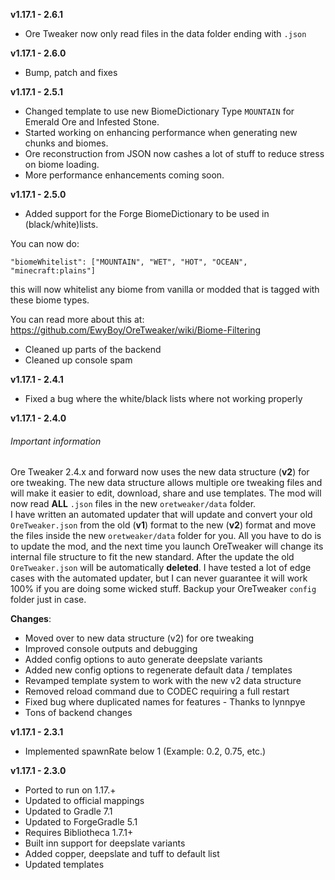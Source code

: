**v1.17.1 - 2.6.1**  
* Ore Tweaker now only read files in the data folder ending with `.json`  
  
**v1.17.1 - 2.6.0**  
* Bump, patch and fixes  
  
**v1.17.1 - 2.5.1**  
* Changed template to use new BiomeDictionary Type `MOUNTAIN` for Emerald Ore and Infested Stone.  
* Started working on enhancing performance when generating new chunks and biomes.  
* Ore reconstruction from JSON now cashes a lot of stuff to reduce stress on biome loading.  
* More performance enhancements coming soon.  

**v1.17.1 - 2.5.0**  
* Added support for the Forge BiomeDictionary to be used in (black/white)lists.  

You can now do:  
```
"biomeWhitelist": ["MOUNTAIN", "WET", "HOT", "OCEAN", "minecraft:plains"]
```
this will now whitelist any biome from vanilla or modded that is tagged with these biome types.  

You can read more about this at: https://github.com/EwyBoy/OreTweaker/wiki/Biome-Filtering  

* Cleaned up parts of the backend  
* Cleaned up console spam  

**v1.17.1 - 2.4.1**  
* Fixed a bug where the white/black lists where not working properly

**v1.17.1 - 2.4.0**
###### Important information
Ore Tweaker 2.4.x and forward now uses the new data structure (**v2**) for ore tweaking. 
The new data structure allows multiple ore tweaking files and will make it easier to edit, download, share and use templates.
The mod will now read **ALL** `.json` files in the new `oretweaker/data` folder.  
I have written an automated updater that will update and convert your old `OreTweaker.json` from the old (**v1**) format to the new (**v2**) format and move the files inside the new `oretweaker/data` folder for you.
All you have to do is to update the mod, and the next time you launch OreTweaker will change its internal file structure to fit the new standard.
After the update the old `OreTweaker.json` will be automatically **deleted**. I have tested a lot of edge cases with the automated updater, but I can never guarantee it will work 100% if you are doing some wicked stuff.
Backup your OreTweaker `config` folder just in case.

**Changes**:

* Moved over to new data structure (v2) for ore tweaking  
* Improved console outputs and debugging
* Added config options to auto generate deepslate variants  
* Added new config options to regenerate default data / templates  
* Revamped template system to work with the new v2 data structure  
* Removed reload command due to CODEC requiring a full restart  
* Fixed bug where duplicated names for features - Thanks to lynnpye  
* Tons of backend changes  
  

**v1.17.1 - 2.3.1**
* Implemented spawnRate below 1 (Example: 0.2, 0.75, etc.)  

**v1.17.1 - 2.3.0**  
* Ported to run on 1.17.+  
* Updated to official mappings  
* Updated to Gradle 7.1  
* Updated to ForgeGradle 5.1  
* Requires Bibliotheca 1.7.1+   
* Built inn support for deepslate variants  
* Added copper, deepslate and tuff to default list  
* Updated templates